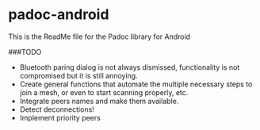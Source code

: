 # padoc-android

This is the ReadMe file for the Padoc library for Android

###TODO

* Bluetooth paring dialog is not always dismissed, functionality is not compromised but it is still annoying.
* Create general functions that automate the multiple necessary steps to join a mesh, or even to start scanning properly, etc.
* Integrate peers names and make them available.
* Detect deconnections!
* Implement priority peers
